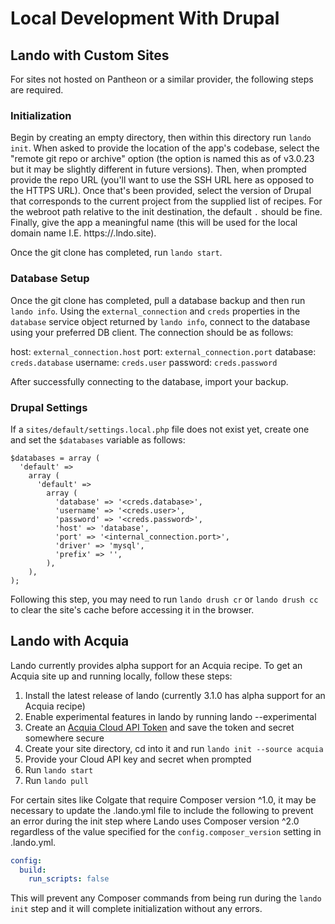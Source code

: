 # Local Development With Drupal

## Lando with Custom Sites

For sites not hosted on Pantheon or a similar provider, the following steps are required.

### Initialization

Begin by creating an empty directory, then within this directory run `lando init`. When asked to provide the location of the app's codebase, select the "remote git repo or archive" option (the option is named this as of v3.0.23 but it may be slightly different in future versions). Then, when prompted provide the repo URL (you'll want to use the SSH URL here as opposed to the HTTPS URL). Once that's been provided, select the version of Drupal that corresponds to the current project from the supplied list of recipes. For the webroot path relative to the init destination, the default `.` should be fine. Finally, give the app a meaningful name (this will be used for the local domain name I.E. https://<app-name>.lndo.site).

Once the git clone has completed, run `lando start`.

### Database Setup

Once the git clone has completed, pull a database backup and then run `lando info`. Using the `external_connection` and `creds` properties in the `database` service object returned by `lando info`, connect to the database using your preferred DB client. The connection should be as follows:

host: `external_connection.host`
port: `external_connection.port`
database: `creds.database`
username: `creds.user`
password: `creds.password`

After successfully connecting to the database, import your backup.

### Drupal Settings

If a `sites/default/settings.local.php` file does not exist yet, create one and set the `$databases` variable as follows:

```
$databases = array (
  'default' =>
    array (
      'default' =>
        array (
          'database' => '<creds.database>',
          'username' => '<creds.user>',
          'password' => '<creds.password>',
          'host' => 'database',
          'port' => '<internal_connection.port>',
          'driver' => 'mysql',
          'prefix' => '',
        ),
    ),
);
```

Following this step, you may need to run `lando drush cr` or `lando drush cc` to clear the site's cache before accessing it in the browser.

## Lando with Acquia

Lando currently provides alpha support for an Acquia recipe. To get an Acquia site up and running locally, follow these steps:

1. Install the latest release of lando (currently 3.1.0 has alpha support for an Acquia recipe)
2. Enable experimental features in lando by running lando --experimental
3. Create an [Acquia Cloud API Token](https://docs.acquia.com/cloud-platform/develop/api/auth/) and save the token and secret somewhere secure
4. Create your site directory, cd into it and run `lando init --source acquia`
5. Provide your Cloud API key and secret when prompted
7. Run `lando start`
8. Run `lando pull`

For certain sites like Colgate that require Composer version ^1.0, it may be necessary to update the .lando.yml file to include the following to prevent an error during the init step where Lando uses Composer version ^2.0 regardless of the value specified for the `config.composer_version` setting in .lando.yml.

```yml
config:
  build:
    run_scripts: false
```

This will prevent any Composer commands from being run during the `lando init` step and it will complete initialization without any errors.
